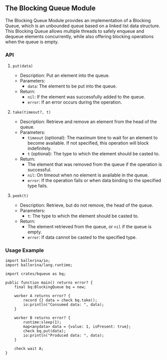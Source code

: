 ## The Blocking Queue Module

The Blocking Queue Module provides an implementation of a Blocking Queue, which is an unbounded queue based on a linked list data structure. This Blocking Queue allows multiple threads to safely enqueue and dequeue elements concurrently, while also offering blocking operations when the queue is empty.

### API

1. `put(data)`
   - Description: Put an element into the queue.
   - Parameters:
     - `data`: The element to be put into the queue.
   - Return:
     - `nil`: If the element was successfully added to the queue.
     - `error`: If an error occurs during the operation.

2. `take(timeout?, t)`
   - Description: Retrieve and remove an element from the head of the queue.
   - Parameters:
     - `timeout` (optional): The maximum time to wait for an element to become available. If not specified, this operation will block indefinitely.
     - `t` (optional): The type to which the element should be casted to.
   - Return:
     - The element that was removed from the queue if the operation is successful.
     - `nil`: On timeout when no element is available in the queue.
     - `error`: If the operation fails or when data binding to the specified type fails.

3. `peek(t)`
   - Description: Retrieve, but do not remove, the head of the queue.
   - Parameters:
     - `t`: The type to which the element should be casted to.
   - Return:
     - The element retrieved from the queue, or `nil` if the queue is empty.
     - `error`: If data cannot be casted to the specified type.

### Usage Example

```ballerina
import ballerina/io;
import ballerina/lang.runtime;

import crates/bqueue as bq;

public function main() returns error? {
    final bq:BlockingQueue bq = new;

    worker A returns error? {
        record {} data = check bq.take();
        io:println("Consumed data: ", data);
    }

    worker B returns error? {
        runtime:sleep(1);
        map<anydata> data = {value: 1, isPresent: true};
        check bq.put(data);
        io:println("Produced data: ", data);
    }

    check wait A;
}
```